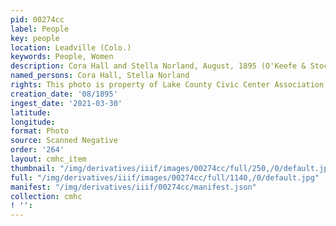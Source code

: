 ```yaml
---
pid: 00274cc
label: People
key: people
location: Leadville (Colo.)
keywords: People, Women
description: Cora Hall and Stella Norland, August, 1895 (O'Keefe & Stockdorf photo)
named_persons: Cora Hall, Stella Norland
rights: This photo is property of Lake County Civic Center Association.
creation_date: '08/1895'
ingest_date: '2021-03-30'
latitude: 
longitude: 
format: Photo
source: Scanned Negative
order: '264'
layout: cmhc_item
thumbnail: "/img/derivatives/iiif/images/00274cc/full/250,/0/default.jpg"
full: "/img/derivatives/iiif/images/00274cc/full/1140,/0/default.jpg"
manifest: "/img/derivatives/iiif/00274cc/manifest.json"
collection: cmhc
! '': 
---
```

